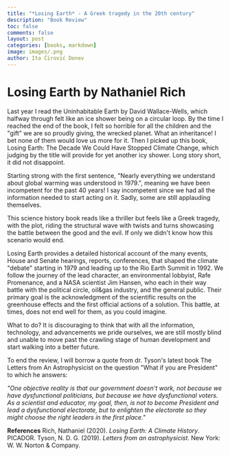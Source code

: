 ```yaml
---
title: "*Losing Earth* - A Greek tragedy in the 20th century"
description: "Book Review"
toc: false
comments: false
layout: post
categories: [books, markdown]
image: images/.png
author: Ita Ćirović Donev
---
```


# Losing Earth by Nathaniel Rich

Last year I read the Uninhabitable Earth by David Wallace-Wells, which halfway through felt like an ice shower being on a circular loop. By the time I reached the end of the book, I felt so horrible for all the children and the "gift" we are so proudly giving, the wrecked planet. What an inheritance! I bet none of them would love us more for it. Then I picked up this book, Losing Earth: The Decade We Could Have Stopped Climate Change, which judging by the title will provide for yet another icy shower. Long story short, it did not disappoint. 

Starting strong with the first sentence, "Nearly everything we understand about global warming was understood in 1979.", meaning we have been incompetent for the past 40 years! I say incompetent since we had all the information needed to start acting on it. Sadly, some are still applauding themselves. 

This science history book reads like a thriller but feels like a Greek tragedy, with the plot, riding the structural wave with twists and turns showcasing the battle between the good and the evil. If only we didn't know how this scenario would end.

Losing Earth provides a detailed historical account of the many events, House and Senate hearings, reports, conferences, that shaped the climate "debate" starting in 1979 and leading up to the Rio Earth Summit in 1992. We follow the journey of the lead character, an environmental lobbyist, Rafe Promenance, and a NASA scientist Jim Hansen, who each in their way battle with the political circle, oil&gas industry, and the general public. Their primary goal is the acknowledgment of the scientific results on the greenhouse effects and the first official actions of a solution. This battle, at times, does not end well for them, as you could imagine.

What to do? It is discouraging to think that with all the information, technology, and advancements we pride ourselves, we are still mostly blind and unable to move past the crawling stage of human development and start walking into a better future.

To end the review, I will borrow a quote from dr. Tyson's latest book The Letters from An Astrophysicist on the question "What if you are President" to which he answers:

*"One objective reality is that our government doesn't work, not because we have dysfunctional politicians, but because we have dysfunctional voters. As a scientist and educator, my goal, then, is not to become President and lead a dysfunctional electorate, but to enlighten the electorate so they might choose the right leaders in the first place."*

**References**
Rich, Nathaniel (2020). *Losing Earth: A Climate History*. PICADOR.
Tyson, N. D. G. (2019). *Letters from an astrophysicist*. New York: W. W. Norton & Company.